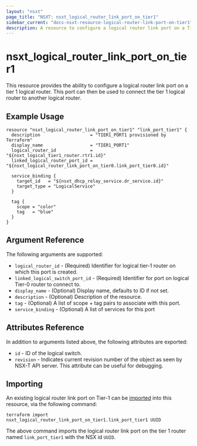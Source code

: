 ```yaml
---
layout: "nsxt"
page_title: "NSXT: nsxt_logical_router_link_port_on_tier1"
sidebar_current: "docs-nsxt-resource-logical-router-link-port-on-tier1"
description: A resource to configure a logical router link port on a Tier-1 router in NSX.
---
```


# nsxt_logical_router_link_port_on_tier1

This resource provides the ability to configure a logical router link port on a tier 1 logical router. This port can then be used to connect the tier 1 logical router to another logical router.

## Example Usage

```hcl
resource "nsxt_logical_router_link_port_on_tier1" "link_port_tier1" {
  description                   = "TIER1_PORT1 provisioned by Terraform"
  display_name                  = "TIER1_PORT1"
  logical_router_id             = "${nsxt_logical_tier1_router.rtr1.id}"
  linked_logical_router_port_id = "${nsxt_logical_router_link_port_on_tier0.link_port_tier0.id}"

  service_binding {
    target_id   = "${nsxt_dhcp_relay_service.dr_service.id}"
    target_type = "LogicalService"
  }

  tag {
    scope = "color"
    tag   = "blue"
  }
}
```

## Argument Reference

The following arguments are supported:

* `logical_router_id` - (Required) Identifier for logical tier-1 router on which this port is created.
* `linked_logical_switch_port_id` - (Required) Identifier for port on logical Tier-0 router to connect to.
* `display_name` - (Optional) Display name, defaults to ID if not set.
* `description` - (Optional) Description of the resource.
* `tag` - (Optional) A list of scope + tag pairs to associate with this port.
* `service_binding` - (Optional) A list of services for this port

## Attributes Reference

In addition to arguments listed above, the following attributes are exported:

* `id` - ID of the logical switch.
* `revision` - Indicates current revision number of the object as seen by NSX-T API server. This attribute can be useful for debugging.

## Importing

An existing logical router link port on Tier-1 can be [imported][docs-import] into this resource, via the following command:

[docs-import]: /docs/import/index.html

```
terraform import nsxt_logical_router_link_port_on_tier1.link_port_tier1 UUID
```

The above command imports the logical router link port on the tier 1 router named `link_port_tier1` with the NSX id `UUID`.
